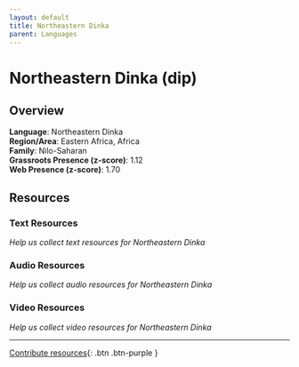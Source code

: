 ```yaml
---
layout: default
title: Northeastern Dinka
parent: Languages
---
```


# Northeastern Dinka (dip)

## Overview

**Language**: Northeastern Dinka  
**Region/Area**: Eastern Africa, Africa  
**Family**: Nilo-Saharan  
**Grassroots Presence (z-score)**: 1.12  
**Web Presence (z-score)**: 1.70  

## Resources

### Text Resources
*Help us collect text resources for Northeastern Dinka*

### Audio Resources
*Help us collect audio resources for Northeastern Dinka*

### Video Resources
*Help us collect video resources for Northeastern Dinka*

---

[Contribute resources](https://forms.office.com/e/1SfLJx3u1r){: .btn .btn-purple }
